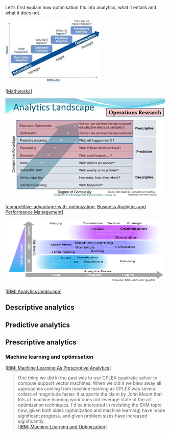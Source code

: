 
Let's first explain how optimisation fits into analytics, what it entails and what it does not.

<img src="analytics_landscape.jpeg" alt="drawing" width=300/>

\[[Mathworks](https://www.mathworks.com/content/dam/mathworks/mathworks-dot-com/company/events/conferences/matlab-computational-finance-conference-nyc/2015/proceedings/predictive-modeling-techniques-insurance.pdf)]

<img src="analytics_landscape_2.jpeg" alt="drawing" width=500/>

\[[competitive-advantage-with-optimization](https://www.slideshare.net/AnwarAliMohamed/competitive-advantage-with-optimization-mii), 
[Business Analytics and Performance Management](https://pure.au.dk/portal/files/113728189/Working_paper_BA_and_Man_Acc_Final_2017.pdf)]

<img src="analytics_maturity.png" alt="drawing" width=500 height=200/>


\[[IBM: Analytics landscape](https://www.ibm.com/developerworks/community/blogs/jfp/entry/Analytics_Models?lang=en)]


## Descriptive analytics

## Predictive analytics

## Prescriptive analytics


### Machine learning and optimisation
\[[IBM: Machine Learning As Prescriptive Analytics](https://www.ibm.com/developerworks/community/blogs/jfp/entry/Machine_Learning_As_Prescriptive_Analytics?lang=en)]

> One thing we did in the past was to use CPLEX quadratic solver to compute support vector machines.  When we did it we blew away all approaches coming from machine learning as CPLEX was several orders of magnitude faster.  It supports the claim by John Mount that lots of machine learning work does not leverage state of the art optimization techniques.  I'd be interested in revisiting the SVM topic now, given both sides (optimization and machine learning) have made significant progress, and given problem sizes have increased significantly.  
\[[IBM: Machine Learning and Optimization](https://www.ibm.com/developerworks/community/blogs/jfp/entry/machine_learning_and_optimization1?lang=en)]
